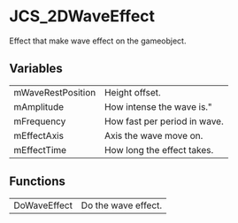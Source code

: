 # JCS_2DWaveEffect

Effect that make wave effect on the gameobject.


## Variables

<table>
  <tr>
    <td>mWaveRestPosition</td>
    <td>Height offset.</td>
  </tr>
  <tr>
    <td>mAmplitude</td>
    <td>How intense the wave is."</td>
  </tr>
  <tr>
    <td>mFrequency</td>
    <td>How fast per period in wave.</td>
  </tr>
  <tr>
    <td>mEffectAxis</td>
    <td>Axis the wave move on.</td>
  </tr>
  <tr>
    <td>mEffectTime</td>
    <td>How long the effect takes.</td>
  </tr>
</table>


## Functions

<table>
  <tr>
    <td>DoWaveEffect</td>
    <td>Do the wave effect.</td>
  </tr>
</table>
